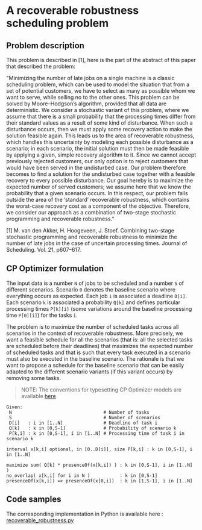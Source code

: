 # A recoverable robustness scheduling problem

## Problem description

This problem is described in [1], here is the part of the abstract of this paper that described the problem:

"Minimizing the number of late jobs on a single machine is a classic scheduling problem, which can be used to model the situation that from a set of potential customers, we have to select as many as possible whom we want to serve, while selling no to the other ones. This problem can be solved by Moore–Hodgson’s algorithm, provided that all data are deterministic. We consider a stochastic variant of this problem, where we assume that there is a small probability that the processing times differ from their standard values as a result of some kind of disturbance. When such a disturbance occurs, then we must apply some recovery action to make the solution feasible again. This leads us to the area of recoverable robustness, which handles this uncertainty by modeling each possible disturbance as a scenario; in each scenario, the initial solution must then be made feasible by applying a given, simple recovery algorithm to it. Since we cannot accept previously rejected customers, our only option is to reject customers that would have been served in the undisturbed case. Our problem therefore becomes to find a solution for the undisturbed case together with a feasible recovery to every possible disturbance. Our goal hereby is to maximize the expected number of served customers; we assume here that we know the probability that a given scenario occurs. In this respect, our problem falls outside the area of the ‘standard’ recoverable robustness, which contains the worst-case recovery cost as a component of the objective. Therefore, we consider our approach as a combination of two-stage stochastic programming and recoverable robustness."

[1] M. van den Akker, H. Hoogeveen, J. Stoef. Combining two-stage stochastic programming and recoverable robustness to minimize the number of late jobs in the case of uncertain processing times. Journal of Scheduling. Vol. 21, p607–617.


## CP Optimizer formulation

The input data is a number `N` of jobs to be scheduled and a number `S` of different scenarios. Scenario `0` denotes the baseline scenario where everything occurs as expected. Each job `i` is associated a deadline `D[i]`. Each scenario `k` is associated a probability `Q[k]` and defines particular processing times `P[k][i]` (some variations around the baseline processing time `P[0][i]`) for the tasks `i`.

The problem is to maximize the number of scheduled tasks across all scenarios in the context of recoverable robustness. More precisely, we want a feasible schedule for all the scenarios (that is: all the selected tasks are scheduled before their deadlines) that maximizes the expected number of scheduled tasks and that is such that every task executed in a scenario must also be executed in the baseline scenario. The rationale is that we want to propose a schedule for the baseline scenario that can be easily adapted to the different scenario variants (if this variant occurs) by removing some tasks.  


> NOTE: The conventions for typesetting CP Optimizer models are available [here](../../typeset_models/README.md)

```
Given:
 N                                  # Number of tasks
 S                                  # Number of scenarios
 D[i]   : i in [1..N]               # Deadline of task i
 Q[k]   : k in [0,S-1]              # Probability of scenario k
 P[k,i] : k in [0,S-1], i in [1..N] # Processing time of task i in scenario k
 
interval x[k,i] optional, in [0..D[i]], size P[k,i] : k in [0,S-1], i in [1..N]
 
maximize sum( Q[k] * presenceOf(x[k,i]) ) : k in [0,S-1], i in [1..N] ) 
no_overlap( x[k,i] for i in N )           : k in [0,S-1]
presenceOf(x[k,i]) => presenceOf(x[0,i])  : k in [1,S-1], i in [1..N]
```

## Code samples

The corresponding implementation in Python is available here : [recoverable_robustness.py](python/recoverable_robustness.py)